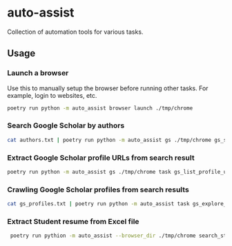# auto-assist

Collection of automation tools for various tasks.

## Usage

### Launch a browser
Use this to manually setup the browser before running other tasks. For example, login to websites, etc.
```bash
poetry run python -m auto_assist browser launch ./tmp/chrome
```

### Search Google Scholar by authors
```bash
cat authors.txt | poetry run python -m auto_assist gs ./tmp/chrome gs_search_by_authors --keyword chemistry
```

### Extract Google Scholar profile URLs from search result
```bash
poetry run python -m auto_assist gs ./tmp/chrome task gs_list_profile_urls gs_result.jsonl > gs_profiles.txt
```

### Crawling Google Scholar profiles from search results
```bash
cat gs_profiles.txt | poetry run python -m auto_assist task gs_explore_profiles 
```


### Extract Student resume from Excel file
```bash
 poetry run pythion -m auto_assist --browser_dir ./tmp/chrome search_students targets.xlsx out/students/ --parse --limit 1
```
